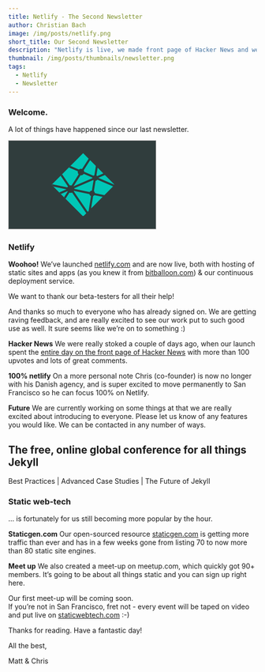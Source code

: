 ```yaml
---
title: Netlify - The Second Newsletter
author: Christian Bach
image: /img/posts/netlify.png
short_title: Our Second Newsletter
description: "Netlify is live, we made front page of Hacker News and welcome to the Static Web-Tech SF Meetup"
thumbnail: /img/posts/thumbnails/newsletter.png
tags:
  - Netlify
  - Newsletter
---
```


### Welcome.

A lot of things have happened since our last newsletter.

![logo-new-wide.png](/uploads/logo-new-wide.png)

### Netlify

**Woohoo!**
We’ve launched [netlify.com](https://www.netlify.com) and are now live, both with hosting of static sites and apps (as you knew it from [bitballoon.com](https://www.bitballoon.com)) & our continuous deployment service.

We want to thank our beta-testers for all their help!

And thanks so much to everyone who has already signed on. We are getting raving feedback, and are really excited to see our work put to such good use as well. It sure seems like we’re on to something :)

<!-- excerpt -->

**Hacker News**
We were really stoked a couple of days ago, when our launch spent the [entire day on the front page of Hacker News](http://netlify.us2.list-manage.com/track/click?u=3ca88a0cd26d026e590224d67&id=3f546fb6c3&e=8a3a3955ba) with more than 100 upvotes and lots of great comments.

**100% netlify**
On a more personal note Chris (co-founder) is now no longer with his Danish agency, and is super excited to move permanently to San Francisco so he can focus 100% on Netlify.

**Future**
We are currently working on some things at that we are really excited about introducing to everyone. Please let us know of any features you would like. We can be contacted in any number of ways.

## The free, online global conference for all things Jekyll

Best Practices | Advanced Case Studies | The Future of Jekyll


### Static web-tech

… is fortunately for us still becoming more popular by the hour.

**Staticgen.com**
Our open-sourced resource [staticgen.com](https://www.staticgen.com) is getting more traffic than ever and has in a few weeks gone from listing 70 to now more than 80 static site engines.

**Meet up**
We also created a meet-up on meetup.com, which quickly got 90+ members. It’s going to be about all things static and you can sign up right here.


Our first meet-up will be coming soon.  
If you’re not in San Francisco, fret not - every event will be taped on video and put live on [staticwebtech.com](https://www.staticwebtech.com) :-)


Thanks for reading. Have a fantastic day!

All the best,

Matt & Chris
